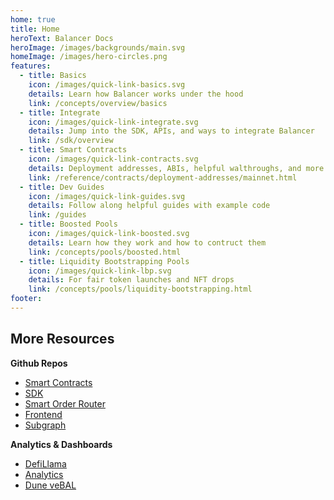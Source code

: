 ```yaml
---
home: true
title: Home
heroText: Balancer Docs
heroImage: /images/backgrounds/main.svg
homeImage: /images/hero-circles.png
features:
  - title: Basics
    icon: /images/quick-link-basics.svg
    details: Learn how Balancer works under the hood
    link: /concepts/overview/basics
  - title: Integrate
    icon: /images/quick-link-integrate.svg
    details: Jump into the SDK, APIs, and ways to integrate Balancer
    link: /sdk/overview
  - title: Smart Contracts
    icon: /images/quick-link-contracts.svg
    details: Deployment addresses, ABIs, helpful walthroughs, and more
    link: /reference/contracts/deployment-addresses/mainnet.html
  - title: Dev Guides
    icon: /images/quick-link-guides.svg
    details: Follow along helpful guides with example code
    link: /guides
  - title: Boosted Pools
    icon: /images/quick-link-boosted.svg
    details: Learn how they work and how to contruct them
    link: /concepts/pools/boosted.html
  - title: Liquidity Bootstrapping Pools
    icon: /images/quick-link-lbp.svg
    details: For fair token launches and NFT drops
    link: /concepts/pools/liquidity-bootstrapping.html
footer:
---
```


## More Resources

**Github Repos**

- [Smart Contracts](https://github.com/balancer/balancer-v2-monorepo)
- [SDK](https://github.com/balancer/balancer-sdk)
- [Smart Order Router](https://github.com/balancer/balancer-sor)
- [Frontend](https://github.com/balancer/frontend-v2)
- [Subgraph](https://github.com/balancer/balancer-subgraph-v2)

**Analytics & Dashboards**

- [DefiLlama](https://defillama.com/protocol/balancer)
- [Analytics](https://balancer.defilytica.com/)
- [Dune veBAL](https://dune.com/balancerlabs/veBAL)

